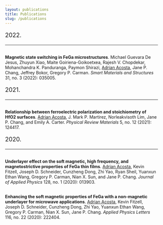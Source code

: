 ```yaml
---
layout: publications
title: Publications
slug: /publications
---
```


<p style="font-size: 1.4em;">2022.</p><hr style="margin-bottom: 5 px;">

<br/><span style="font-weight: bold">Magnetic state switching in FeGa microstructures</span>.
Michael Guevara De Jesus, Zhuyun Xiao, Maite Goiriena-Goikoetxea, Rajesh V. Chopdekar, Mohanchandra K. Panduranga, Paymon Shirazi, <u>Adrian Acosta</u>, Jane P. Chang, Jeffrey Bokor, Gregory P. Carman. <i>Smart Materials and Structures</i> 31, no. 3 (2022): 035005.

<p style="font-size: 1.4em;">2021.</p><hr style="margin-bottom: 5 px;">

<br/><span style="font-weight: bold">Relationship between ferroelectric polarization and stoichiometry of HfO2 surfaces</span>.
<u>Adrian Acosta</u>, J. Mark P. Martirez, Norleakvisoth Lim, Jane P. Chang, and Emily A. Carter. <i>Physical Review Materials</i> 5, no. 12 (2021): 124417.

<p style="font-size: 1.4em;">2020.</p><hr style="margin-bottom: 5 px;">
<br/><span style="font-weight: bold">Underlayer effect on the soft magnetic, high frequency, and magnetostrictive properties of FeGa thin films</span>.
<u>Adrian Acosta</u>, Kevin Fitzell, Joseph D. Schneider, Cunzheng Dong, Zhi Yao, Ryan Sheil, Yuanxun Ethan Wang, Gregory P. Carman, Nian X. Sun, and Jane P. Chang. 
<i>Journal of Applied Physics</i> 128, no. 1 (2020): 013903.

<br/><span style="font-weight: bold">Enhancing the soft magnetic properties of FeGa with a non-magnetic underlayer for microwave applications</span>.
<u>Adrian Acosta</u>, Kevin Fitzell, Joseph D. Schneider, Cunzheng Dong, Zhi Yao, Yuanxun Ethan Wang, Gregory P. Carman, Nian X. Sun, Jane P. Chang.
<i>Applied Physics Letters</i> 116, no. 22 (2020): 222404.

